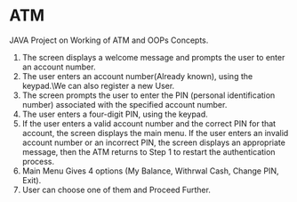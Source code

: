 # ATM
JAVA Project on Working of ATM and OOPs Concepts.

1.	The screen displays a welcome message and prompts the user to enter an account number.
2.	The user enters an account number(Already known), using the keypad.\We can also register a new User.
3.	The screen prompts the user to enter the PIN (personal identification number) associated with the specified account number.
4.	The user enters a four-digit PIN, using the keypad.
5.	If the user enters a valid account number and the correct PIN for that account, the screen displays the main menu. If the user enters an invalid account number or an incorrect PIN, the screen displays an appropriate message, then the ATM returns to Step 1 to restart the authentication process.
6.	Main Menu Gives 4 options (My Balance, Withrwal Cash, Change PIN, Exit).
7.	User can choose one of them and Proceed Further. 

